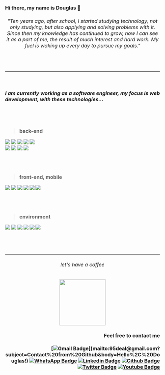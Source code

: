 <h3> Hi there, my name is Douglas 🤘 &nbsp &nbsp &nbsp &nbsp &nbsp  &nbsp &nbsp &nbsp &nbsp  <h3>
 
<div align="center"> 
 <h6>"Ten years ago, after school, I started studying technology, not only studying, but also applying and solving problems with it. Since then my knowledge has continued to grow, now I can see it as a part of me, the result of much interest and hard work. My fuel is waking up every day to pursue my goals."
 </h6>
</div>
 <br>
    <hr>
<br>
  
 <div align="left">
   <h5>I am currently working as a software engineer, my focus is web development, with these technologies...</h5>
<br><br>
  
  > back-end
 <img src="https://img.shields.io/badge/TypeScript-007ACC?style=for-the-badge&logo=typescript&logoColor=white" />
 <img src="https://img.shields.io/badge/Express.js-000000?style=for-the-badge&logo=express&logoColor=white" />
 <img src="https://img.shields.io/badge/Jest-C21325?style=for-the-badge&logo=jest&logoColor=white" />
 <img src="https://img.shields.io/badge/Postman-FF6C37?style=for-the-badge&logo=Postman&logoColor=white" />
 <img src="https://img.shields.io/badge/Swagger-85EA2D?style=for-the-badge&logo=Swagger&logoColor=white" />  
  <br>
 <img src="https://img.shields.io/badge/PostgreSQL-316192?style=for-the-badge&logo=postgresql&logoColor=white" />
 <img src="https://img.shields.io/badge/SQLite-07405E?style=for-the-badge&logo=sqlite&logoColor=white" />
 <img src="https://img.shields.io/badge/MongoDB-4EA94B?style=for-the-badge&logo=mongodb&logoColor=white" />
 <img src="https://img.shields.io/badge/redis-%23DD0031.svg?&style=for-the-badge&logo=redis&logoColor=white" />
  
<br><br>
  
> front-end, mobile
<img src="https://img.shields.io/badge/React-20232A?style=for-the-badge&logo=react&logoColor=61DAFB" />
 <img src="https://img.shields.io/badge/next.js-000000?style=for-the-badge&logo=nextdotjs&logoColor=white" />
 <img src="https://img.shields.io/badge/Material%20UI-007FFF?style=for-the-badge&logo=mui&logoColor=white" />
 <img src="https://img.shields.io/badge/styled--components-DB7093?style=for-the-badge&logo=styled-components&logoColor=white" />
 <img src="https://img.shields.io/badge/storybook-FF4785?style=for-the-badge&logo=storybook&logoColor=white" />
 <img src="https://img.shields.io/badge/Flutter-02569B?style=for-the-badge&logo=flutter&logoColor=white" />  
  
   
<br><br>
  

> environment
 <img src="https://img.shields.io/badge/Linux-FCC624?style=for-the-badge&logo=linux&logoColor=black" />
 <img src="https://img.shields.io/badge/Windows-0078D6?style=for-the-badge&logo=windows&logoColor=white" />  
 <img src="https://img.shields.io/badge/Node.js-339933?style=for-the-badge&logo=nodedotjs&logoColor=white" />
 <img src="https://img.shields.io/badge/GIT-E44C30?style=for-the-badge&logo=git&logoColor=white" />
 <img src="https://img.shields.io/badge/Docker-2CA5E0?style=for-the-badge&logo=docker&logoColor=white" />
   <img src="https://img.shields.io/badge/Amazon_AWS-FF9900?style=for-the-badge&logo=amazonaws&logoColor=white" />
  

  <br>
  <br>
  <br>
 </div>
 <br>

  <hr>
 <div align="center">
  <h6>let's have a coffee</h6> <image src="https://freesvg.org/img/espresso.png" width="150" height="150" />
 </div>
<div align="right">
  <h4>Feel free to contact me</h4>
 
 [![Gmail Badge](https://img.shields.io/badge/Gmail-D14836?style=for-the-badge&logo=gmail&logoColor=white&link=mailto:95deal@gmail.com?subject=Contact%20from%20Github&body=Hello%2C%20Douglas!)](mailto:95deal@gmail.com?subject=Contact%20from%20Github&body=Hello%2C%20Douglas!)
 [![WhatsApp Badge](https://img.shields.io/badge/WhatsApp-25D366?style=for-the-badge&logo=whatsapp&logoColor=white&link=https://wa.me/5515998533799)](https://wa.me/5515998533799)
 [![Linkedin Badge](https://img.shields.io/badge/LinkedIn-0077B5?style=for-the-badge&logo=linkedin&logoColor=white&link=https://www.linkedin.com/in/95deal/?locale=en_US)](https://www.linkedin.com/in/95deal/?locale=en_US)
 [![Github Badge](https://img.shields.io/badge/GitHub-100000?style=for-the-badge&logo=github&logoColor=white&link=https://github.com/deal-machine)](https://github.com/deal-machine)
[![Twitter Badge](https://img.shields.io/badge/Twitter-1DA1F2?style=for-the-badge&logo=twitter&logoColor=white&link=https://twitter.com/doug4lc)](https://twitter.com/doug4lc)
[![Youtube Badge](https://img.shields.io/badge/YouTube-FF0000?style=for-the-badge&logo=youtube&logoColor=white&link=https://www.youtube.com/channel/UCpUHloEUjaiu2RM3Ad517sQ)](https://www.youtube.com/channel/UCpUHloEUjaiu2RM3Ad517sQ)

 </div>
  
<!--
**deal-machine/deal-machine** is a ✨ _special_ ✨ repository because its `README.md` (this file) appears on your GitHub profile.

Here are some ideas to get you started:

- 🔭 I’m currently working on ...
- 🌱 I’m currently learning ...
- 👯 I’m looking to collaborate on ...
- 🤔 I’m looking for help with ...
- 💬 Ask me about ...
- 📫 How to reach me: ...
- 😄 Pronouns: ...
- ⚡ Fun fact: ...
-->
